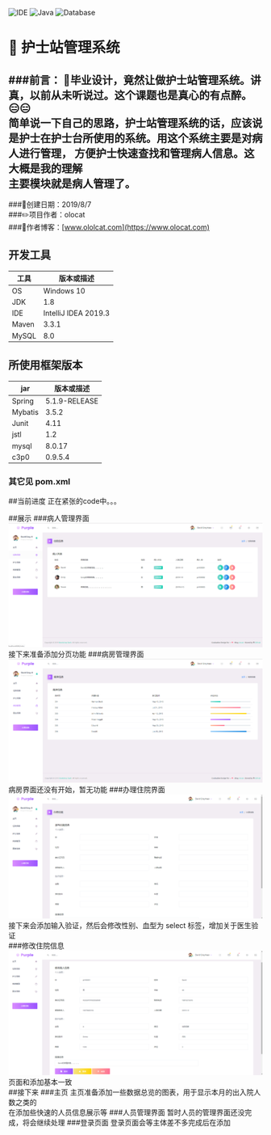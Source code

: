 ![IDE](https://img.shields.io/badge/IDE-IntelliJ%20IDEA-brightgreen.svg) ![Java](https://img.shields.io/badge/Java-1.8-blue.svg) ![Database](https://img.shields.io/badge/Database-MySQL-lightgrey.svg) 
# :hospital: 护士站管理系统
###前言：
:bookmark_tabs:毕业设计，竟然让做护士站管理系统。讲真，以前从未听说过。这个课题也是真心的有点醉。:expressionless::expressionless:  
简单说一下自己的思路，护士站管理系统的话，应该说是护士在护士台所使用的系统。用这个系统主要是对病人进行管理，
方便护士快速查找和管理病人信息。这大概是我的理解  
主要模块就是病人管理了。
---
###:date:创建日期：2019/8/7  
###:pencil2:项目作者：olocat  
###:newspaper:作者博客：[www.ololcat.com](https://www.olocat.com)
  
## 开发工具

| 工具   | 版本或描述           |    
| ----- | -------------------- |    
| OS    | Windows 10           |    
| JDK   | 1.8                  |    
| IDE   | IntelliJ IDEA 2019.3 |    
| Maven | 3.3.1                |    
| MySQL | 8.0                  |                

## 所使用框架版本

| jar     | 版本或描述     |    
| ------- | ------------- |    
| Spring  | 5.1.9-RELEASE |
| Mybatis | 3.5.2         |    
| Junit   | 4.11          | 
| jstl    | 1.2           |    
| mysql   | 8.0.17        |
| c3p0    | 0.9.5.4       |

### 其它见 pom.xml

##当前进度
正在紧张的code中。。。  
 
  
##展示
###病人管理界面
![1.png](./exhibition/01.png)
接下来准备添加分页功能
###病房管理界面
![2.png](./exhibition/02.png)
病房界面还没有开始，暂无功能
###办理住院界面
![3.png](./exhibition/03.png)
接下来会添加输入验证，然后会修改性别、血型为 select 标签，增加关于医生验证  
###修改住院信息
![4.png](./exhibition/04.png)
页面和添加基本一致  
##接下来
###主页
主页准备添加一些数据总览的图表，用于显示本月的出入院人数之类的  
在添加些快速的人员信息展示等
###人员管理界面
暂时人员的管理界面还没完成，将会继续处理
###登录页面
登录页面会等主体差不多完成后在添加